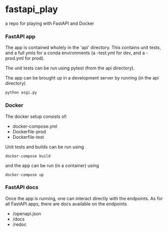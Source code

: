 # fastapi_play
a repo for playing with FastAPI and Docker

### FastAPI app ###

The app is contained wholely in the 'api' directory. This contains unit tests, and a full ymls for a conda environments (a -test.yml for dev, and a -prod.yml for prod).

The unit tests can be run using pytest (from the api directory).

The app can be brought up in a development server by running (in the api directory)
```
python asgi.py
```

### Docker ###

The docker setup consists of:

*  docker-compose.yml
*  Dockerfile-prod
*  Dockerfile-test

Unit tests and builds can be run using
```
docker-compose build
```
and the app can be run (in a container) using
```
docker-compose up
```

### FastAPI docs ###

Once the app is running, one can interact directly with the endpoints. As for all FastAPI apps, there are docs available on the endpoints
*  /openapi.json
*  /docs
*  /redoc